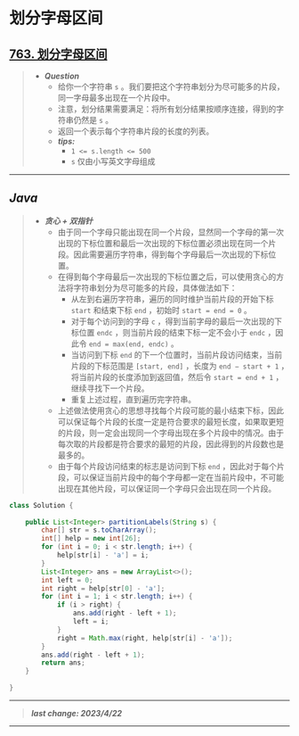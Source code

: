 # 划分字母区间

## [763. 划分字母区间](https://leetcode.cn/problems/partition-labels/)

> - ***Question***
>   - 给你一个字符串 `s` 。我们要把这个字符串划分为尽可能多的片段，同一字母最多出现在一个片段中。
>   - 注意，划分结果需要满足：将所有划分结果按顺序连接，得到的字符串仍然是 `s` 。
>   - 返回一个表示每个字符串片段的长度的列表。
>   - ***tips:***
>     - `1 <= s.length <= 500`
>     - `s` 仅由小写英文字母组成

---

## *Java*

> - ***贪心 + 双指针***
>   - 由于同一个字母只能出现在同一个片段，显然同一个字母的第一次出现的下标位置和最后一次出现的下标位置必须出现在同一个片段。因此需要遍历字符串，得到每个字母最后一次出现的下标位置。
>   - 在得到每个字母最后一次出现的下标位置之后，可以使用贪心的方法将字符串划分为尽可能多的片段，具体做法如下：
>     - 从左到右遍历字符串，遍历的同时维护当前片段的开始下标 `start` 和结束下标 `end` ，初始时 `start = end = 0` 。
>     - 对于每个访问到的字母 `c` ，得到当前字母的最后一次出现的下标位置 `endc` ，则当前片段的结束下标一定不会小于 `endc` ，因此令 `end = max(end, endc)` 。
>     - 当访问到下标 `end` 的下一个位置时，当前片段访问结束，当前片段的下标范围是 `[start, end]` ，长度为 `end − start + 1` ，将当前片段的长度添加到返回值，然后令 `start = end + 1` ，继续寻找下一个片段。
>     - 重复上述过程，直到遍历完字符串。
>   - 上述做法使用贪心的思想寻找每个片段可能的最小结束下标，因此可以保证每个片段的长度一定是符合要求的最短长度，如果取更短的片段，则一定会出现同一个字母出现在多个片段中的情况。由于每次取的片段都是符合要求的最短的片段，因此得到的片段数也是最多的。
>   - 由于每个片段访问结束的标志是访问到下标 `end` ，因此对于每个片段，可以保证当前片段中的每个字母都一定在当前片段中，不可能出现在其他片段，可以保证同一个字母只会出现在同一个片段。

```java
class Solution {
    
    public List<Integer> partitionLabels(String s) {
        char[] str = s.toCharArray();
        int[] help = new int[26];
        for (int i = 0; i < str.length; i++) {
            help[str[i] - 'a'] = i;
        }
        List<Integer> ans = new ArrayList<>();
        int left = 0;
        int right = help[str[0] - 'a'];
        for (int i = 1; i < str.length; i++) {
            if (i > right) {
                ans.add(right - left + 1);
                left = i;
            }
            right = Math.max(right, help[str[i] - 'a']);
        }
        ans.add(right - left + 1);
        return ans;
    }
    
}
```

---

> ***last change: 2023/4/22***

---
